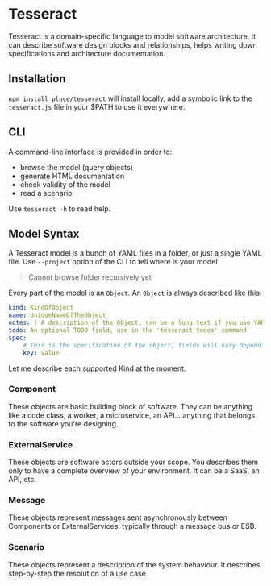 # Tesseract

Tesseract is a domain-specific language to model software architecture. It can describe software design blocks and relationships, helps writing down specifications and architecture documentation.

## Installation

`npm install pluce/tesseract` will install locally, add a symbolic link to the `tesseract.js` file in your $PATH to use it everywhere.

## CLI

A command-line interface is provided in order to:

- browse the model (query objects)
- generate HTML documentation
- check validity of the model
- read a scenario

Use `tesseract -h` to read help.

## Model Syntax

A Tesseract model is a bunch of YAML files in a folder, or just a single YAML file. Use `--project` option of the CLI to tell where is your model

>Cannot browse folder recursively yet

Every part of the model is an `Object`. An `Object` is always described like this:

```yaml
kind: KindOfObject
name: UniqueNameOfTheObject
notes: | A description of the Object, can be a long text if you use YAML notation
todo: An optional TODO field, use in the 'tesseract todos' command
spec:
    # This is the specification of the object, fields will vary depending on object kind
    key: value
```

Let me describe each supported Kind at the moment.

### Component

These objects are basic building block of software. They can be anything like a code class, a worker, a microservice, an API... anything that belongs to the software you're designing.

### ExternalService

These objects are software actors outside your scope. You describes them only to have a complete overview of your environment. It can be a SaaS, an API, etc.

### Message

These objects represent messages sent asynchronously between Components or ExternalServices, typically through a message bus or ESB.

### Scenario

These objects represent a description of the system behaviour. It describes step-by-step the resolution of a use case.